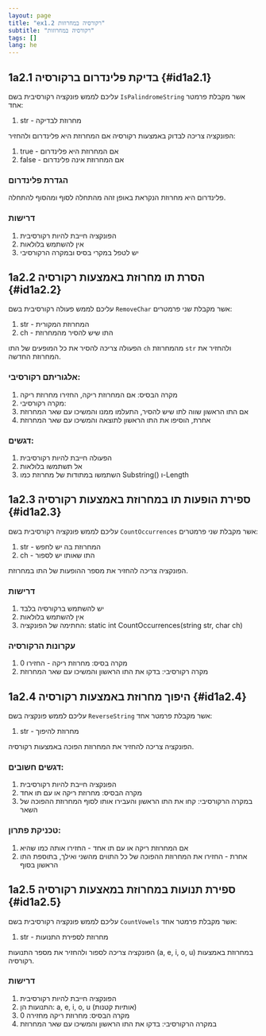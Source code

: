 ```yaml
---
layout: page
title: "ex1.2 רקורסיה במחרוזות"
subtitle: "רקורסיה במחרוזות"
tags: []
lang: he
---
```



## 1a2.1 בדיקת פלינדרום ברקורסיה {#id1a2.1}
עליכם לממש פונקציה רקורסיבית בשם `IsPalindromeString` אשר מקבלת פרמטר אחד:

1. str - מחרוזת לבדיקה

הפונקציה צריכה לבדוק באמצעות רקורסיה אם המחרוזת היא פלינדרום ולהחזיר:

1. true - אם המחרוזת היא פלינדרום
2. false - אם המחרוזת אינה פלינדרום

### הגדרת פלינדרום

פלינדרום היא מחרוזת הנקראת באופן זהה מהתחלה לסוף ומהסוף להתחלה.

### דרישות

1. הפונקציה חייבת להיות רקורסיבית
2. אין להשתמש בלולאות
3. יש לטפל במקרי בסיס ובמקרה הרקורסיבי


## 1a2.2 הסרת תו מחרוזת באמצעות רקורסיה {#id1a2.2}
עליכם לממש פעולה רקורסיבית בשם `RemoveChar` אשר מקבלת שני פרמטרים:

1. str - המחרוזת המקורית
2. ch - התו שיש להסיר מהמחרוזת

הפעולה צריכה להסיר את כל המופעים של התו `ch` מהמחרוזת `str` ולהחזיר את המחרוזת החדשה.

### אלגוריתם רקורסיבי:

1. מקרה הבסיס: אם המחרוזת ריקה, החזירו מחרוזת ריקה
2. מקרה רקורסיבי:
3. אם התו הראשון שווה לתו שיש להסיר, התעלמו ממנו והמשיכו עם שאר המחרוזת
4. אחרת, הוסיפו את התו הראשון לתוצאה והמשיכו עם שאר המחרוזת

### דגשים:

1. הפעולה חייבת להיות רקורסיבית
2. אל תשתמשו בלולאות
3. השתמשו במתודות של מחרוזת כמו Substring() ו-Length


## 1a2.3 ספירת הופעות תו במחרוזת באמצעות רקורסיה {#id1a2.3}
עליכם לממש פונקציה רקורסיבית בשם `CountOccurrences` אשר מקבלת שני פרמטרים:

1. str - המחרוזת בה יש לחפש
2. ch - התו שאותו יש לספור

הפונקציה צריכה להחזיר את מספר ההופעות של התו במחרוזת.

### דרישות

1. יש להשתמש ברקורסיה בלבד
2. אין להשתמש בלולאות
3. החתימה של הפונקציה: static int CountOccurrences(string str, char ch)

### עקרונות הרקורסיה

1. מקרה בסיס: מחרוזת ריקה - החזירו 0
2. מקרה רקורסיבי: בדקו את התו הראשון והמשיכו עם שאר המחרוזת



## 1a2.4 היפוך מחרוזת באמצעות רקורסיה {#id1a2.4}
עליכם לממש פונקציה בשם `ReverseString` אשר מקבלת פרמטר אחד:

1. str - מחרוזת להיפוך

הפונקציה צריכה להחזיר את המחרוזת הפוכה באמצעות רקורסיה.

### דגשים חשובים:

1. הפונקציה חייבת להיות רקורסיבית
2. מקרה הבסיס: מחרוזת ריקה או עם תו אחד
3. במקרה הרקורסיבי: קחו את התו הראשון והעבירו אותו לסוף המחרוזת ההפוכה של השאר

### טכניקת פתרון:

1. אם המחרוזת ריקה או עם תו אחד - החזירו אותה כמו שהיא
2. אחרת - החזירו את המחרוזת ההפוכה של כל התווים מהשני ואילך, בתוספת התו הראשון בסוף


## 1a2.5 ספירת תנועות במחרוזת במאצעות רקורסיה {#id1a2.5}
עליכם לממש פונקציה רקורסיבית בשם `CountVowels` אשר מקבלת פרמטר אחד:

1. str - מחרוזת לספירת התנועות

הפונקציה צריכה לספור ולהחזיר את מספר התנועות (a, e, i, o, u) במחרוזת באמצעות רקורסיה.

### דרישות

1. הפונקציה חייבת להיות רקורסיבית
2. התנועות הן: a, e, i, o, u (אותיות קטנות)
3. מקרה הבסיס: מחרוזת ריקה מחזירה 0
4. במקרה הרקורסיבי: בדקו את התו הראשון והמשיכו עם שאר המחרוזת


